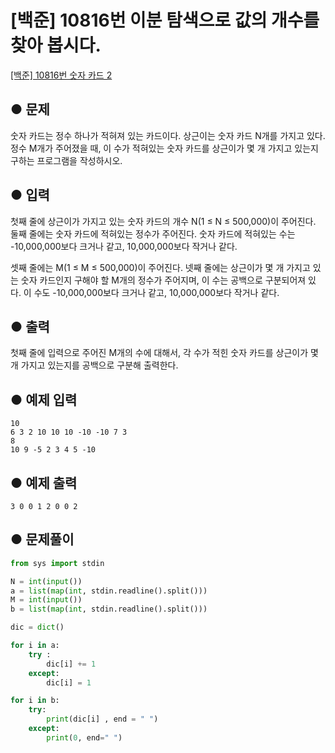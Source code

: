 # [백준] 10816번 이분 탐색으로 값의 개수를 찾아 봅시다.
[[백준] 10816번 숫자 카드 2](https://www.acmicpc.net/problem/10816)  

## ● 문제
숫자 카드는 정수 하나가 적혀져 있는 카드이다. 상근이는 숫자 카드 N개를 가지고 있다. 정수 M개가 주어졌을 때, 이 수가 적혀있는 숫자 카드를 상근이가 몇 개 가지고 있는지 구하는 프로그램을 작성하시오.

## ● 입력
첫째 줄에 상근이가 가지고 있는 숫자 카드의 개수 N(1 ≤ N ≤ 500,000)이 주어진다. 둘째 줄에는 숫자 카드에 적혀있는 정수가 주어진다. 숫자 카드에 적혀있는 수는 -10,000,000보다 크거나 같고, 10,000,000보다 작거나 같다.

셋째 줄에는 M(1 ≤ M ≤ 500,000)이 주어진다. 넷째 줄에는 상근이가 몇 개 가지고 있는 숫자 카드인지 구해야 할 M개의 정수가 주어지며, 이 수는 공백으로 구분되어져 있다. 이 수도 -10,000,000보다 크거나 같고, 10,000,000보다 작거나 같다.

## ● 출력
첫째 줄에 입력으로 주어진 M개의 수에 대해서, 각 수가 적힌 숫자 카드를 상근이가 몇 개 가지고 있는지를 공백으로 구분해 출력한다.

## ● 예제 입력
```
10
6 3 2 10 10 10 -10 -10 7 3
8
10 9 -5 2 3 4 5 -10

```

## ● 예제 출력
```
3 0 0 1 2 0 0 2

```

## ● 문제풀이
```python
from sys import stdin

N = int(input())
a = list(map(int, stdin.readline().split()))
M = int(input())
b = list(map(int, stdin.readline().split()))

dic = dict()

for i in a:
    try :
        dic[i] += 1
    except:
        dic[i] = 1

for i in b:
    try:
        print(dic[i] , end = " ")
    except:
        print(0, end=" ")
```
